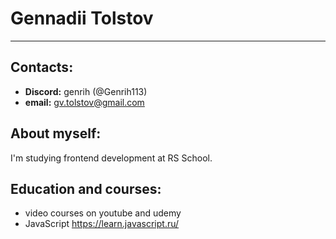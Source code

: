 # Gennadii Tolstov
-----
## Contacts:
* __Discord:__ genrih (@Genrih113)
* __email:__ gv.tolstov@gmail.com
## About myself:
I'm studying frontend development at RS School.

## Education and courses:
* video courses on youtube and udemy
* JavaScript https://learn.javascript.ru/